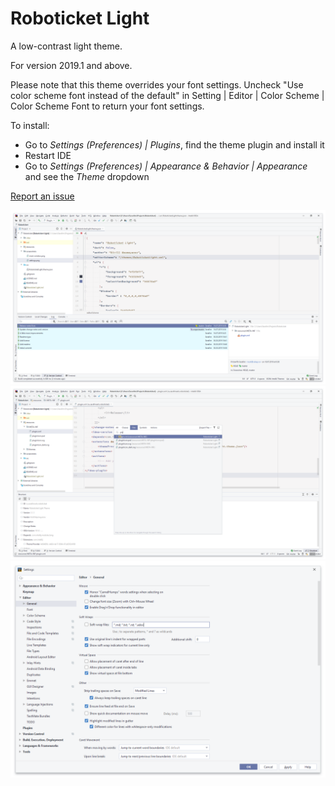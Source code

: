 # Roboticket Light

A low-contrast light theme.
    
For version 2019.1 and above.
  
Please note that this theme overrides your font settings. Uncheck "Use color scheme font instead of the default" in Setting | Editor | Color Scheme | Color Scheme Font to return your font settings.  
  
To install:
* Go to _Settings (Preferences) | Plugins_, find the theme plugin and install it
* Restart IDE
* Go to _Settings (Preferences) | Appearance & Behavior | Appearance_ and see the _Theme_ dropdown

[Report an issue](https://github.com/OlyaB/GreyTheme/issues)
  
![Theme Main Window](/screenshots/main-window.png)
![Search Window](/screenshots/search.png)
![Theme Settings](/screenshots/settings.png)
